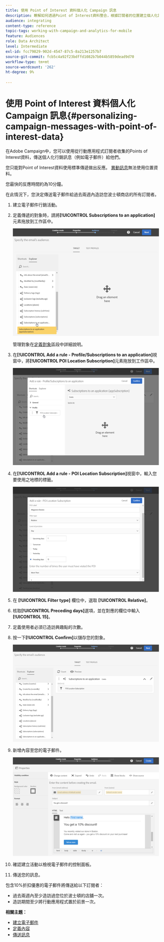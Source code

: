 ```yaml
---
title: 使用 Point of Interest 資料個人化 Campaign 訊息
description: 瞭解如何透過Point of Interest資料整合，根據訂閱者的位置建立個人化訊息。
audience: integrating
content-type: reference
topic-tags: working-with-campaign-and-analytics-for-mobile
feature: Audiences
role: Data Architect
level: Intermediate
exl-id: fcc79829-902d-4547-87c5-8a213e1257b7
source-git-commit: fcb5c4a92f23bdffd1082b7b044b5859dead9d70
workflow-type: tm+mt
source-wordcount: '262'
ht-degree: 9%

---
```


# 使用 Point of Interest 資料個人化 Campaign 訊息{#personalizing-campaign-messages-with-point-of-interest-data}

在Adobe Campaign中，您可以使用從行動應用程式訂閱者收集的Points of Interest資料，傳送個人化行銷訊息（例如電子郵件）給他們。

您只能對Point of Interest資料使用標準傳遞做出反應。 [異動訊息](../../channels/using/getting-started-with-transactional-msg.md)無法使用位置資料。

您最快的反應時間約為10分鐘。

在此情況下，您決定傳送電子郵件給過去兩週內造訪您波士頓商店的所有訂閱者。

1. 建立電子郵件行銷活動。
1. 定義傳遞的對象時，請將&#x200B;**[!UICONTROL Subscriptions to an application]**&#x200B;元素拖放到工作區中。

   ![](assets/poi_subscriptions_app.png)

   管理對象在[定義對象](../../audiences/using/creating-audiences.md)區段中詳細說明。

1. 在&#x200B;**[!UICONTROL Add a rule - Profile/Subscriptions to an application]**&#x200B;視窗中，將&#x200B;**[!UICONTROL POI Location Subscription]**&#x200B;元素拖放到工作區中。

   ![](assets/poi_add_rule_profile_subscription.png)

1. 在&#x200B;**[!UICONTROL Add a rule - POI Location Subscription]**&#x200B;視窗中，輸入您要使用之地標的標籤。

   ![](assets/poi_location_subscription.png)

1. 在 **[!UICONTROL Filter type]** 欄位中，選取 **[!UICONTROL Relative]**。
1. 核取&#x200B;**[!UICONTROL Preceding days]**&#x200B;選項，並在對應的欄位中輸入&#x200B;**[!UICONTROL 15]**。
1. 定義使用者必須已造訪興趣點的次數。
1. 按一下&#x200B;**[!UICONTROL Confirm]**&#x200B;以儲存您的對象。

   ![](assets/poi_subscriptions_app_audience_defined.png)

1. 新增內容至您的電子郵件。

   ![](assets/poi_email_content.png)

1. 確認建立活動以檢視電子郵件的控制面板。
1. 傳送您的訊息。

包含10%折扣優惠的電子郵件將傳送給以下訂閱者：

* 過去兩週內至少造訪過您位於波士頓的店舖一次。
* 造訪期間至少將行動應用程式置於前景一次。

**相關主題：**

* [建立電子郵件](../../channels/using/creating-an-email.md)
* [定義內容](../../designing/using/personalization.md#example-email-personalization)
* [傳送訊息](../../sending/using/confirming-the-send.md)
